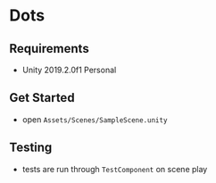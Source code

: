 # Dots

## Requirements

- Unity 2019.2.0f1 Personal

## Get Started

- open `Assets/Scenes/SampleScene.unity`

## Testing

- tests are run through `TestComponent` on scene play
